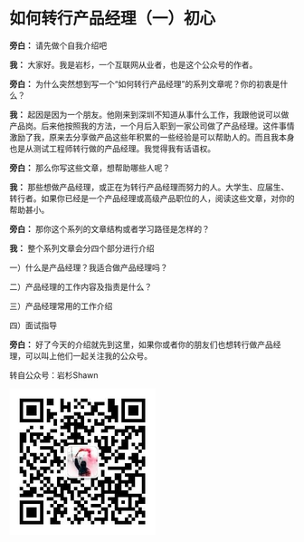 # 如何转行产品经理（一）初心

**旁白：**
请先做个自我介绍吧
  
  
**我：**
大家好。我是岩杉，一个互联网从业者，也是这个公众号的作者。
  
  
**旁白：**
为什么突然想到写一个“如何转行产品经理”的系列文章呢？你的初衷是什么？
  
  
**我：**
起因是因为一个朋友。他刚来到深圳不知道从事什么工作，我跟他说可以做产品岗。后来他按照我的方法，一个月后入职到一家公司做了产品经理。这件事情激励了我，原来去分享做产品这些年积累的一些经验是可以帮助人的。而且我本身也是从测试工程师转行做的产品经理。我觉得我有话语权。
  
  
**旁白：**
那么你写这些文章，想帮助哪些人呢？
  
  
**我：**
那些想做产品经理，或正在为转行产品经理而努力的人。大学生、应届生、转行者。如果你已经是一个产品经理或高级产品职位的人，阅读这些文章，对你的帮助甚小。
  
  
**旁白：**
那你这个系列的文章结构或者学习路径是怎样的？
  
  
**我：**
整个系列文章会分四个部分进行介绍

一）什么是产品经理？我适合做产品经理吗？

二）产品经理的工作内容及指责是什么？

三）产品经理常用的工作介绍

四）面试指导
 


**旁白：**
好了今天的介绍就先到这里，如果你或者你的朋友们也想转行做产品经理，可以叫上他们一起关注我的公众号。
 


转自公众号：岩杉Shawn

![qr](https://raw.githubusercontent.com/YSshawn/PM-10days/master/pic/2980541-065cc3b5b0ab390b.jpg)
